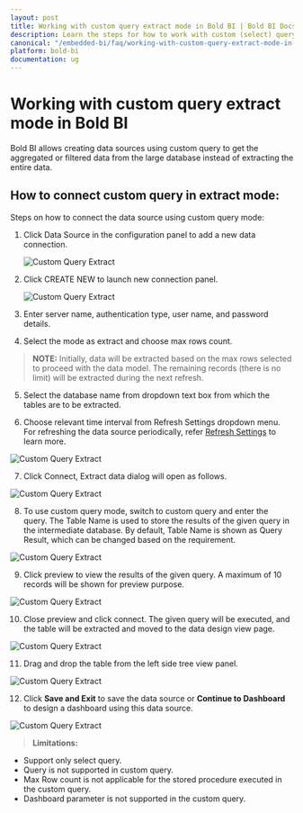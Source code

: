 ```yaml
---
layout: post
title: Working with custom query extract mode in Bold BI | Bold BI Docs
description: Learn the steps for how to work with custom (select) query in SQL datasources for extract mode in Bold BI.
canonical: "/embedded-bi/faq/working-with-custom-query-extract-mode-in-bold-bi/"
platform: bold-bi
documentation: ug
---
```



# Working with custom query extract mode in Bold BI

Bold BI allows creating data sources using custom query to get the aggregated or filtered data from the large database instead of extracting the entire data.

## How to connect custom query in extract mode:

Steps on how to connect the data source using custom query mode:

1. Click Data Source in the configuration panel to add a new data connection.

   ![Custom Query Extract](/static/assets/embedded/faq/images/custom-query-create-datasource.png#max-width=100%)
   
2. Click CREATE NEW to launch new connection panel.

   ![Custom Query Extract](/static/assets/embedded/faq/images/custom-query-create-new.png#max-width=100%)

3. Enter server name, authentication type, user name, and password details.

4. Select the mode as extract and choose max rows count.

> **NOTE:** Initially, data will be extracted based on the max rows selected to proceed with the data model. The remaining records (there is no limit) will be extracted during the next refresh.

5. Select the database name from dropdown text box from which the tables are to be extracted.

6. Choose relevant time interval from Refresh Settings dropdown menu. For refreshing the data source periodically, refer [Refresh Settings](https://help.boldbi.com/embedded-bi/working-with-data-source/data-connectors/sql-data-source/#sql-data-source-refresh-settings) to learn more.

![Custom Query Extract](/static/assets/embedded/faq/images/custom-query-new-datasource-dialog.png#max-width=100%)

7. Click Connect, Extract data dialog will open as follows.

![Custom Query Extract](/static/assets/embedded/faq/images/custom-query-extract-data.png#max-width=65%)

8. To use custom query mode, switch to custom query and enter the query. The Table Name is used to store the results of the given query in the intermediate database. By default, Table Name is shown as Query Result, which can be changed based on the requirement.

![Custom Query Extract](/static/assets/embedded/faq/images/custom-query-create-query.png#max-width=65%)

9. Click preview to view the results of the given query. A maximum of 10 records will be shown for preview purpose.

![Custom Query Extract](/static/assets/embedded/faq/images/custom-query-preview-datasource.png#max-width=65%)

10. Close preview and click connect. The given query will be executed, and the table will be extracted and moved to the data design view page.

![Custom Query Extract](/static/assets/embedded/faq/images/custom-query-design-view.png#max-width=75%)

11. Drag and drop the table from the left side tree view panel.

![Custom Query Extract](/static/assets/embedded/faq/images/custom-query-drop-table.png#max-width=85%)

12. Click **Save and Exit** to save the data source or **Continue to Dashboard** to design a dashboard using this data source.

![Custom Query Extract](/static/assets/embedded/faq/images/custom-query-save-datasource.png#max-width=85%)

> **Limitations:**

- Support only select query.
- Query is not supported in custom query.
- Max Row count is not applicable for the stored procedure executed in the custom query.
- Dashboard parameter is not supported in the custom query.

